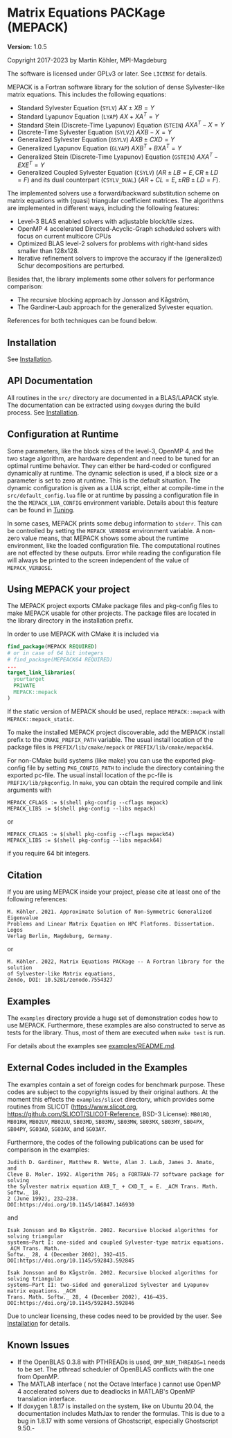 Matrix Equations PACKage (MEPACK)
=================================

**Version:** 1.0.5

Copyright 2017-2023 by Martin Köhler, MPI-Magdeburg

The software is licensed under GPLv3 or later. See `LICENSE` for details.

MEPACK is a Fortran software library for the solution of dense Sylvester-like
matrix equations. This includes the following equations:

  * Standard Sylvester Equation (`SYLV`) $`AX\pm XB = Y`$
  * Standard Lyapunov Equation (`LYAP`) $`AX + XA^T = Y`$
  * Standard Stein (Discrete-Time Lyapunov) Equation (`STEIN`) $`AXA^T - X = Y`$
  * Discrete-Time Sylvester Equation (`SYLV2`) $`AXB - X = Y`$
  * Generalized Sylvester Equation (`GSYLV`) $`AXB \pm CXD = Y`$
  * Generalized Lyapunov Equation (`GLYAP`) $`AXB^{T} + BXA^T = Y`$
  * Generalized Stein (Discrete-Time Lyapunov) Equation (`GSTEIN`)
    $`AXA^T - EXE^T = Y`$
  * Generalized Coupled Sylvester Equation (`CSYLV`)
    $`(AR \pm LB=E,CR \pm LD = F)`$ and
    its dual counterpart (`CSYLV_DUAL`) $`(AR + CL = E, \pm RB \pm LD =F)`$.

The implemented solvers use a forward/backward substitution scheme on matrix
equations with (quasi) triangular coefficient matrices. The algorithms are
implemented in different ways, including the following features:

 * Level-3 BLAS enabled solvers with adjustable block/tile sizes.
 * OpenMP 4 accelerated Directed-Acyclic-Graph scheduled solvers with focus on
   current multicore CPUs
 * Optimized BLAS level-2 solvers for problems with right-hand sides smaller
   than 128x128.
 * Iterative refinement solvers to improve the accuracy if the (generalized)
   Schur decompositions are perturbed.

Besides that, the library implements some other solvers for performance
comparison:

  * The recursive blocking approach by Jonsson and Kågström,
  * The Gardiner-Laub approach for the generalized Sylvester equation.

  References for both techniques can be found below.


Installation
------------
See [Installation](doc/install.md).

API Documentation
-----------------
All routines in the `src/` directory are documented in a BLAS/LAPACK style. The
documentation can be extracted using `doxygen` during the build process.
See [Installation](doc/install.md).



Configuration at Runtime
------------------------
Some parameters, like the block sizes of the level-3, OpenMP 4, and the two
stage algorithm, are hardware dependent and need to be tuned for an optimal
runtime behavior. They can either be hard-coded or configured dynamically at
runtime. The dynamic selection is used, if a block size or a parameter is set to
zero at runtime. This is the default situation. The dynamic configuration is
given as a LUA script, either at compile-time in the  `src/default_config.lua`
file or at runtime by passing a configuration file in the the
`MEPACK_LUA_CONFIG` environment variable. Details about this feature can be
found in  [Tuning](doc/tuning.md).

In some cases, MEPACK  prints some debug information to `stderr`. This can be
controlled by setting the `MEPACK_VERBOSE` environment variable. A non-zero
value means, that MEPACK shows some about the runtime environment, like the
loaded configuration file. The computational routines are not effected by these
outputs. Error while reading the configuration file will
always be printed to the screen independent of the value of `MEPACK_VERBOSE`.

Using MEPACK your project
-------------------------

The MEPACK project exports CMake package files and pkg-config files to make
MEPACK usable for other projects. The package files are located in the library
directory in the installation prefix.

In order to use MEPACK with CMake it is included via

```cmake
find_package(MEPACK REQUIRED)
# or in case of 64 bit integers
# find_package(MEPEACK64 REQUIRED)
...
target_link_libraries(
  yourtarget
  PRIVATE
  MEPACK::mepack
)
```

If the static version of MEPACK should be used, replace `MEPACK::mepack` with
`MEPACK::mepack_static`.

To make the installed MEPACK project discoverable, add the MEPACK install prefix
to the `CMAKE_PREFIX_PATH` variable. The usual install location of the
package files is `PREFIX/lib/cmake/mepack` or `PREFIX/lib/cmake/mepack64`.

For non-CMake build systems (like make) you can use the exported pkg-config
file by setting `PKG_CONFIG_PATH` to include the directory containing the
exported pc-file. The usual install location of the pc-file is
`PREFIX/lib/pkgconfig`. In `make`, you can obtain the required compile and link
arguments with

```make
MEPACK_CFLAGS := $(shell pkg-config --cflags mepack)
MEPACK_LIBS := $(shell pkg-config --libs mepack)
```

or

```make
MEPACK_CFLAGS := $(shell pkg-config --cflags mepack64)
MEPACK_LIBS := $(shell pkg-config --libs mepack64)
```

if you require 64 bit integers.

Citation
---------
If you are using MEPACK inside your project, please cite at least one of the
following references:
```
M. Köhler. 2021. Approximate Solution of Non-Symmetric Generalized Eigenvalue
Problems and Linear Matrix Equation on HPC Platforms. Dissertation. Logos
Verlag Berlin, Magdeburg, Germany.
```
or
```
M. Köhler. 2022, Matrix Equations PACKage -- A Fortran library for the solution
of Sylvester-like Matrix equations,
Zendo, DOI: 10.5281/zenodo.7554327
```

Examples
--------

The `examples` directory provide a huge set of demonstration codes how to use
MEPACK. Furthermore, these examples are also constructed to serve as tests for
the library. Thus, most of them are executed when `make test` is run.

For details about the examples see [examples/README.md](examples/README.md).

External Codes included in the Examples
---------------------------------------
The examples contain a set of foreign codes for benchmark purpose.
These codes are subject to the copyrights issued by their original authors.
At the moment this effects the `examples/slicot` directory, which provides
some routines from SLICOT (https://www.slicot.org,
https://github.com/SLICOT/SLICOT-Reference, BSD-3 License):
`MB01RD`, `MB01RW`, `MB02UV`, `MB02UU`, `SB03MD`, `SB03MV`, `SB03MW`, `SB03MX`,
`SB03MY`, `SB04PX`, `SB04PY`, `SG03AD`, `SG03AX`, and `SG03AY`.

Furthermore, the codes of the following publications can be used for comparison
in the examples:
```
Judith D. Gardiner, Matthew R. Wette, Alan J. Laub, James J. Amato, and
Cleve B. Moler. 1992. Algorithm 705; a FORTRAN-77 software package for solving
the Sylvester matrix equation AXB_T_ + CXD_T_ = E. _ACM Trans. Math. Softw._ 18,
2 (June 1992), 232–238.
DOI:https://doi.org/10.1145/146847.146930
```
and
```
Isak Jonsson and Bo Kågström. 2002. Recursive blocked algorithms for solving triangular
systems—Part I: one-sided and coupled Sylvester-type matrix equations. _ACM Trans. Math.
Softw._ 28, 4 (December 2002), 392–415.
DOI:https://doi.org/10.1145/592843.592845

Isak Jonsson and Bo Kågström. 2002. Recursive blocked algorithms for solving triangular
systems—Part II: two-sided and generalized Sylvester and Lyapunov matrix equations. _ACM
Trans. Math. Softw._ 28, 4 (December 2002), 416–435.
DOI:https://doi.org/10.1145/592843.592846
```

Due to unclear licensing, these codes need to be provided by the user.
See [Installation](doc/install.md) for details.



Known Issues
------------
  * If the OpenBLAS 0.3.8 with PTHREADs is used, `OMP_NUM_THREADS=1` needs to be
    set. The pthread scheduler of OpenBLAS conflicts with the one from OpenMP.
  * The MATLAB interface ( not the Octave Interface ) cannot use OpenMP 4
    accelerated solvers due to deadlocks in MATLAB's OpenMP translation
    interface.
  * If doxygen 1.8.17 is installed on the system, like on Ubuntu 20.04, the
    documentation includes MathJax to render the formulas. This is due to a bug
    in 1.8.17 with some versions of Ghostscript, especially Ghostscript 9.50.-

